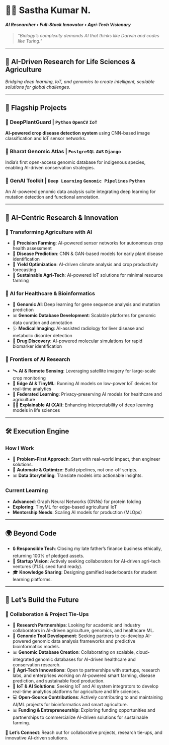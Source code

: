 # 👨‍💻 Sastha Kumar N.

#### *AI Researcher • Full-Stack Innovator • Agri-Tech Visionary*

> *"Biology’s complexity demands AI that thinks like Darwin and codes like Turing."*

---

## 🚀 AI-Driven Research for Life Sciences & Agriculture

*Bridging deep learning, IoT, and genomics to create intelligent, scalable solutions for global challenges.*

---

## 🎯 Flagship Projects

### 🌾 **DeepPlantGuard** | `Python` `OpenCV` `IoT`
**AI-powered crop disease detection system** using CNN-based image classification and IoT sensor networks.  

### 🧬 **Bharat Genomic Atlas** | `PostgreSQL` `AWS` `Django`
India’s first open-access genomic database for indigenous species, enabling AI-driven conservation strategies.  

### 🔬 **GenAI Toolkit** | `Deep Learning` `Genomic Pipelines` `Python`
An AI-powered genomic data analysis suite integrating deep learning for mutation detection and functional annotation.

---

## 🔬 AI-Centric Research & Innovation

### 🤖 Transforming Agriculture with AI
- 📡 **Precision Farming**: AI-powered sensor networks for autonomous crop health assessment  
- 🦠 **Disease Prediction**: CNN & GAN-based models for early plant disease identification  
- 🌱 **Yield Optimization**: AI-driven climate analysis and crop productivity forecasting  
- 🌾 **Sustainable Agri-Tech**: AI-powered IoT solutions for minimal resource farming  

### 🏥 AI for Healthcare & Bioinformatics
- 🧬 **Genomic AI**: Deep learning for gene sequence analysis and mutation prediction  
- 📊 **Genomic Database Development**: Scalable platforms for genomic data curation and annotation  
- 🩺 **Medical Imaging**: AI-assisted radiology for liver disease and metabolic disorder detection  
- 🧪 **Drug Discovery**: AI-powered molecular simulations for rapid biomarker identification  

### 🚀 Frontiers of AI Research
- 🛰️ **AI & Remote Sensing**: Leveraging satellite imagery for large-scale crop monitoring  
- 📡 **Edge AI & TinyML**: Running AI models on low-power IoT devices for real-time analytics  
- 🔄 **Federated Learning**: Privacy-preserving AI models for healthcare and agriculture  
- 🕵️‍♂️ **Explainable AI (XAI)**: Enhancing interpretability of deep learning models in life sciences  

---

## 🛠️ Execution Engine

### How I Work
- 🎯 **Problem-First Approach**: Start with real-world impact, then engineer solutions.  
- 🤖 **Automate & Optimize**: Build pipelines, not one-off scripts.  
- 📊 **Data Storytelling**: Translate models into actionable insights.  

### Current Learning
- **Advanced**: Graph Neural Networks (GNNs) for protein folding  
- **Exploring**: TinyML for edge-based agricultural IoT  
- **Mentorship Needs**: Scaling AI models for production (MLOps)  

---

## 🌍 Beyond Code

- 🔒 **Responsible Tech**: Closing my late father’s finance business ethically, returning 100% of pledged assets.  
- 💼 **Startup Vision**: Actively seeking collaborators for AI-driven agri-tech ventures (₹1.5L seed fund ready).  
- 🎓 **Knowledge Sharing**: Designing gamified leaderboards for student learning platforms.  

---

## 🤝 Let’s Build the Future  

### 🔗 Collaboration & Project Tie-Ups

- 🔬 **Research Partnerships**: Looking for academic and industry collaborators in AI-driven agriculture, genomics, and healthcare ML.  
- 🧬 **Genomic Tool Development**: Seeking partners to co-develop AI-powered genomic data analysis frameworks and predictive bioinformatics models.  
- 📊 **Genomic Database Creation**: Collaborating on scalable, cloud-integrated genomic databases for AI-driven healthcare and conservation research.  
- 🚜 **Agri-Tech Innovations**: Open to partnerships with startups, research labs, and enterprises working on AI-powered smart farming, disease prediction, and sustainable food production.  
- 📡 **IoT & AI Solutions**: Seeking IoT and AI system integrators to develop real-time analytics platforms for agriculture and life sciences.  
- 💻 **Open-Source Contributions**: Actively contributing to and maintaining AI/ML projects for bioinformatics and smart agriculture.  
- 📊 **Funding & Entrepreneurship**: Exploring funding opportunities and partnerships to commercialize AI-driven solutions for sustainable farming.  

📩 **Let’s Connect**: Reach out for collaborative projects, research tie-ups, and innovative AI-driven solutions.  
